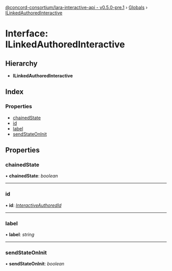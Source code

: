 [@concord-consortium/lara-interactive-api - v0.5.0-pre.1](../README.md) › [Globals](../globals.md) › [ILinkedAuthoredInteractive](ilinkedauthoredinteractive.md)

# Interface: ILinkedAuthoredInteractive

## Hierarchy

* **ILinkedAuthoredInteractive**

## Index

### Properties

* [chainedState](ilinkedauthoredinteractive.md#chainedstate)
* [id](ilinkedauthoredinteractive.md#id)
* [label](ilinkedauthoredinteractive.md#label)
* [sendStateOnInit](ilinkedauthoredinteractive.md#sendstateoninit)

## Properties

###  chainedState

• **chainedState**: *boolean*

___

###  id

• **id**: *[InteractiveAuthoredId](../globals.md#interactiveauthoredid)*

___

###  label

• **label**: *string*

___

###  sendStateOnInit

• **sendStateOnInit**: *boolean*
